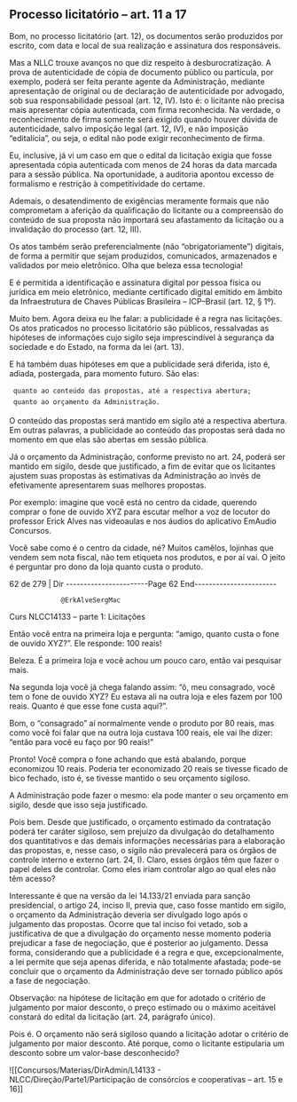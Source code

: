 ## Processo licitatório – art. 11 a 17
Bom, no processo licitatório (art. 12), os documentos serão produzidos por escrito, com data e local de sua
realização e assinatura dos responsáveis.

Mas a NLLC trouxe avanços no que diz respeito à desburocratização. A prova de autenticidade de cópia de
documento público ou partícula, por exemplo, poderá ser feita perante agente da Administração, mediante
apresentação de original ou de declaração de autenticidade por advogado, sob sua responsabilidade pessoal
(art. 12, IV). Isto é: o licitante não precisa mais apresentar cópia autenticada, com firma reconhecida. Na verdade,
o reconhecimento de firma somente será exigido quando houver dúvida de autenticidade, salvo imposição
legal (art. 12, IV), e não imposição “editalícia”, ou seja, o edital não pode exigir reconhecimento de firma.

Eu, inclusive, já vi um caso em que o edital da licitação exigia que fosse apresentada cópia autenticada com menos de 24 horas
da data marcada para a sessão pública. Na oportunidade, a auditoria apontou excesso de formalismo e restrição à
competitividade do certame.

Ademais, o desatendimento de exigências meramente formais que não comprometam a aferição da qualificação
do licitante ou a compreensão do conteúdo de sua proposta não importará seu afastamento da licitação ou a
invalidação do processo (art. 12, III).

Os atos também serão preferencialmente (não “obrigatoriamente”) digitais, de forma a permitir que sejam
produzidos, comunicados, armazenados e validados por meio eletrônico. Olha que beleza essa tecnologia!

E é permitida a identificação e assinatura digital por pessoa física ou jurídica em meio eletrônico, mediante
certificado digital emitido em âmbito da Infraestrutura de Chaves Públicas Brasileira – ICP–Brasil (art. 12, § 1º).

Muito bem. Agora deixa eu lhe falar: a publicidade é a regra nas licitações. Os atos praticados no processo
licitatório são públicos, ressalvadas as hipóteses de informações cujo sigilo seja imprescindível à segurança da
sociedade e do Estado, na forma da lei (art. 13).

E há também duas hipóteses em que a publicidade será diferida, isto é, adiada, postergada, para momento futuro.
São elas:

     quanto ao conteúdo das propostas, até a respectiva abertura;
     quanto ao orçamento da Administração.

O conteúdo das propostas será mantido em sigilo até a respectiva abertura. Em outras palavras, a publicidade ao
conteúdo das propostas será dada no momento em que elas são abertas em sessão pública.

Já o orçamento da Administração, conforme previsto no art. 24, poderá ser mantido em sigilo, desde que
justificado, a fim de evitar que os licitantes ajustem suas propostas às estimativas da Administração ao invés
de efetivamente apresentarem suas melhores propostas.

Por exemplo: imagine que você está no centro da cidade, querendo comprar o fone de ouvido XYZ para escutar melhor a voz
de locutor do professor Erick Alves nas videoaulas e nos áudios do aplicativo EmAudio Concursos.

Você sabe como é o centro da cidade, né? Muitos camêlos, lojinhas que vendem sem nota fiscal, não tem etiqueta nos
produtos, e por aí vai. O jeito é perguntar pro dono da loja quanto custa o produto.




 62 de 279 | Dir
-----------------------Page 62 End-----------------------

                 @ErkAlveSergMac
 Curs           NLCC14133 – parte 1: Licitações

Então você entra na primeira loja e pergunta: “amigo, quanto custa o fone de ouvido XYZ?”. Ele responde: 100 reais!

Beleza. É a primeira loja e você achou um pouco caro, então vai pesquisar mais.

Na segunda loja você já chega falando assim: “ô, meu consagrado, você tem o fone de ouvido XYZ? Eu estava ali na outra loja
e eles fazem por 100 reais. Quanto é que esse fone custa aqui?”.

Bom, o “consagrado” aí normalmente vende o produto por 80 reais, mas como você foi falar que na outra loja custava 100
reais, ele vai lhe dizer: “então para você eu faço por 90 reais!”

Pronto! Você compra o fone achando que está abalando, porque economizou 10 reais. Poderia ter economizado 20 reais se
tivesse ficado de bico fechado, isto é, se tivesse mantido o seu orçamento sigiloso.

A Administração pode fazer o mesmo: ela pode manter o seu orçamento em sigilo, desde que isso seja justificado.

Pois bem. Desde que justificado, o orçamento estimado da contratação poderá ter caráter sigiloso, sem prejuízo
da divulgação do detalhamento dos quantitativos e das demais informações necessárias para a elaboração das
propostas, e, nesse caso, o sigilo não prevalecerá para os órgãos de controle interno e externo (art. 24, I). Claro,
esses órgãos têm que fazer o papel deles de controlar. Como eles iriam controlar algo ao qual eles não têm acesso?

Interessante é que na versão da lei 14.133/21 enviada para sanção presidencial, o artigo 24, inciso II, previa que,
caso fosse mantido em sigilo, o orçamento da Administração deveria ser divulgado logo após o julgamento das
propostas. Ocorre que tal inciso foi vetado, sob a justificativa de que a divulgação do orçamento nesse momento
poderia prejudicar a fase de negociação, que é posterior ao julgamento. Dessa forma, considerando que a
publicidade é a regra e que, excepcionalmente, a lei permite que seja apenas diferida, e não totalmente afastada;
pode-se concluir que o orçamento da Administração deve ser tornado público após a fase de negociação.

Observação: na hipótese de licitação em que for adotado o critério de julgamento por maior desconto, o preço estimado ou
o máximo aceitável constará do edital da licitação (art. 24, parágrafo único).

Pois é. O orçamento não será sigiloso quando a licitação adotar o critério de julgamento por maior desconto. Até porque,
como o licitante estipularia um desconto sobre um valor-base desconhecido?



![[Concursos/Materias/DirAdmin/L14133 - NLCC/Direção/Parte1/Participação de consórcios e cooperativas – art. 15 e 16]]